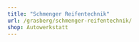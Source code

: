 ```yaml
---
title: "Schmenger Reifentechnik"
url: /grasberg/schmenger-reifentechnik/
shop: Autowerkstatt
---
```

